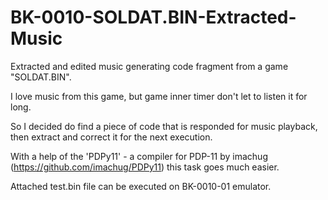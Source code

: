 # BK-0010-SOLDAT.BIN-Extracted-Music
Extracted and edited music generating code fragment from a game "SOLDAT.BIN".

I love music from this game, but game inner timer don't let to listen it for long.

So I decided do find a piece of code that is responded for music playback,
then extract and correct it for the next execution.

With a help of the 'PDPy11' - a compiler for PDP-11 by imachug
(https://github.com/imachug/PDPy11) this task goes much easier.

Attached test.bin file can be executed on BK-0010-01 emulator.
